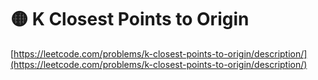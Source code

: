 # 🟡 K Closest Points to Origin

[https://leetcode.com/problems/k-closest-points-to-origin/description/](https://leetcode.com/problems/k-closest-points-to-origin/description/)
